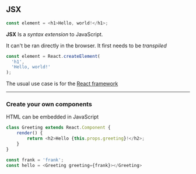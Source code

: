 ## JSX

```js
const element = <h1>Hello, world!</h1>;
```

**JSX** Is a *syntax extension* to JavaScript.

It can't be ran directly in the browser. It first needs to be *transpiled*

<!-- .element class="fragment" data-fragment-index="0" -->

```typescript
const element = React.createElement(
  'h1',
  'Hello, world!'
);
```

<!-- .element class="fragment" data-fragment-index="0" -->

The usual use case is for the [React framework](http://facebook.github.io/react) <!-- .element target="_blank" -->

<!-- .element class="fragment" data-fragment-index="1" -->

---

### Create your own components

HTML can be embedded in JavaScript

```js
class Greeting extends React.Component {
    render() {
        return <h2>Hello {this.props.greeting}!</h2>;
    }
}

const frank = 'frank';
const hello = <Greeting greeting={frank}></Greeting>
```
